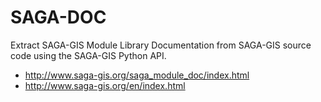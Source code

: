 # SAGA-DOC
Extract SAGA-GIS Module Library Documentation from SAGA-GIS source code using the SAGA-GIS Python API.

- http://www.saga-gis.org/saga_module_doc/index.html
- http://www.saga-gis.org/en/index.html
